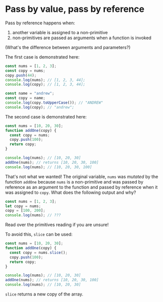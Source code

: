 # Pass by value, pass by reference

Pass by reference happens when:

1. another variable is assigned to a non-primitive
2. non-primitives are passed as arguments when a function is invoked

(What's the difference between arguments and parameters?)

The first case is demonstrated here:

```js
const nums = [1, 2, 3];
const copy = nums;
copy.push(44);
console.log(nums); // [1, 2, 3, 44];
console.log(copy); // [1, 2, 3, 44];

const name = "andrew";
const copy = name;
console.log(copy.toUpperCase()); // "ANDREW"
console.log(copy); // "andrew";
```

The second case is demonstrated here:

```js
const nums = [10, 20, 30];
function addOne(copy) {
  const copy = nums;
  copy.push(100);
  return copy;
}

console.log(nums); // [10, 20, 30]
addOne(nums); // returns [10, 20, 30, 100]
console.log(nums); // [10, 20, 30, 100]
```

That's not what we wanted! The original variable, `nums` was _mutated_ by the function `addOne` because `nums` is a non-primitive and was passed by reference as an argument to the function and passed by reference when it was assigned to `copy`. What does the following output and why?

```js
const nums = [1, 2, 3];
let copy = nums;
copy = [100, 200];
console.log(nums); // ???
```

Read over the primitives reading if you are unsure!

To avoid this, `slice` can be used:

```js
const nums = [10, 20, 30];
function addOne(copy) {
  const copy = nums.slice();
  copy.push(100);
  return copy;
}

console.log(nums); // [10, 20, 30]
addOne(nums); // returns [10, 20, 30, 100]
console.log(nums); // [10, 20, 30]
```

`slice` returns a new copy of the array.

